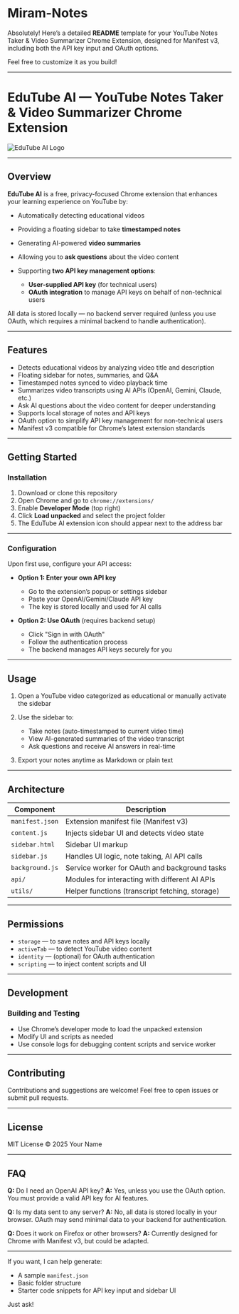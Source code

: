 # Miram-Notes

Absolutely! Here’s a detailed **README** template for your YouTube Notes Taker & Video Summarizer Chrome Extension, designed for Manifest v3, including both the API key input and OAuth options.

Feel free to customize it as you build!

---

# EduTube AI — YouTube Notes Taker & Video Summarizer Chrome Extension

![EduTube AI Logo](https://your-logo-url-here.png)

---

## Overview

**EduTube AI** is a free, privacy-focused Chrome extension that enhances your learning experience on YouTube by:

* Automatically detecting educational videos
* Providing a floating sidebar to take **timestamped notes**
* Generating AI-powered **video summaries**
* Allowing you to **ask questions** about the video content
* Supporting **two API key management options**:

  * **User-supplied API key** (for technical users)
  * **OAuth integration** to manage API keys on behalf of non-technical users

All data is stored locally — no backend server required (unless you use OAuth, which requires a minimal backend to handle authentication).

---

## Features

* Detects educational videos by analyzing video title and description
* Floating sidebar for notes, summaries, and Q&A
* Timestamped notes synced to video playback time
* Summarizes video transcripts using AI APIs (OpenAI, Gemini, Claude, etc.)
* Ask AI questions about the video content for deeper understanding
* Supports local storage of notes and API keys
* OAuth option to simplify API key management for non-technical users
* Manifest v3 compatible for Chrome’s latest extension standards

---

## Getting Started

### Installation

1. Download or clone this repository
2. Open Chrome and go to `chrome://extensions/`
3. Enable **Developer Mode** (top right)
4. Click **Load unpacked** and select the project folder
5. The EduTube AI extension icon should appear next to the address bar

---

### Configuration

Upon first use, configure your API access:

* **Option 1: Enter your own API key**

  * Go to the extension’s popup or settings sidebar
  * Paste your OpenAI/Gemini/Claude API key
  * The key is stored locally and used for AI calls

* **Option 2: Use OAuth** (requires backend setup)

  * Click "Sign in with OAuth"
  * Follow the authentication process
  * The backend manages API keys securely for you

---

## Usage

1. Open a YouTube video categorized as educational or manually activate the sidebar
2. Use the sidebar to:

   * Take notes (auto-timestamped to current video time)
   * View AI-generated summaries of the video transcript
   * Ask questions and receive AI answers in real-time
3. Export your notes anytime as Markdown or plain text

---

## Architecture

| Component       | Description                                     |
| --------------- | ----------------------------------------------- |
| `manifest.json` | Extension manifest file (Manifest v3)           |
| `content.js`    | Injects sidebar UI and detects video state      |
| `sidebar.html`  | Sidebar UI markup                               |
| `sidebar.js`    | Handles UI logic, note taking, AI API calls     |
| `background.js` | Service worker for OAuth and background tasks   |
| `api/`          | Modules for interacting with different AI APIs  |
| `utils/`        | Helper functions (transcript fetching, storage) |

---

## Permissions

* `storage` — to save notes and API keys locally
* `activeTab` — to detect YouTube video content
* `identity` — (optional) for OAuth authentication
* `scripting` — to inject content scripts and UI

---

## Development

### Building and Testing

* Use Chrome’s developer mode to load the unpacked extension
* Modify UI and scripts as needed
* Use console logs for debugging content scripts and service worker

---

## Contributing

Contributions and suggestions are welcome! Feel free to open issues or submit pull requests.

---

## License

MIT License © 2025 Your Name

---

## FAQ

**Q:** Do I need an OpenAI API key?
**A:** Yes, unless you use the OAuth option. You must provide a valid API key for AI features.

**Q:** Is my data sent to any server?
**A:** No, all data is stored locally in your browser. OAuth may send minimal data to your backend for authentication.

**Q:** Does it work on Firefox or other browsers?
**A:** Currently designed for Chrome with Manifest v3, but could be adapted.

---

If you want, I can help generate:

* A sample `manifest.json`
* Basic folder structure
* Starter code snippets for API key input and sidebar UI

Just ask!
